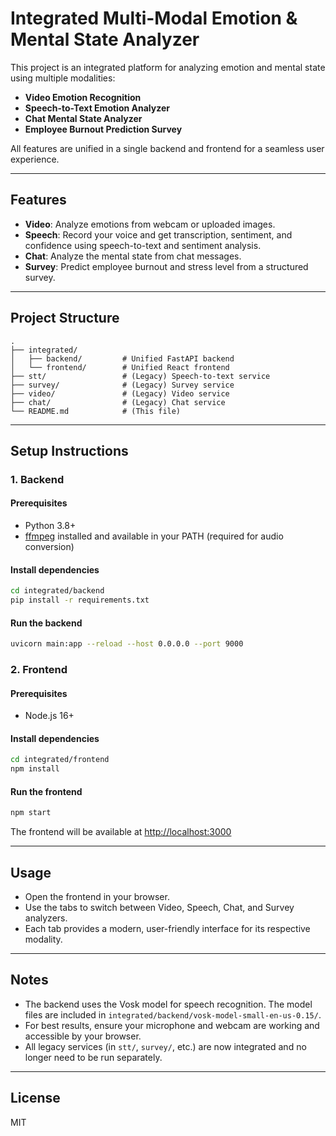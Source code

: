 # Integrated Multi-Modal Emotion & Mental State Analyzer

This project is an integrated platform for analyzing emotion and mental state using multiple modalities:
- **Video Emotion Recognition**
- **Speech-to-Text Emotion Analyzer**
- **Chat Mental State Analyzer**
- **Employee Burnout Prediction Survey**

All features are unified in a single backend and frontend for a seamless user experience.

---

## Features

- **Video**: Analyze emotions from webcam or uploaded images.
- **Speech**: Record your voice and get transcription, sentiment, and confidence using speech-to-text and sentiment analysis.
- **Chat**: Analyze the mental state from chat messages.
- **Survey**: Predict employee burnout and stress level from a structured survey.

---

## Project Structure

```
.
├── integrated/
│   ├── backend/         # Unified FastAPI backend
│   └── frontend/        # Unified React frontend
├── stt/                 # (Legacy) Speech-to-text service
├── survey/              # (Legacy) Survey service
├── video/               # (Legacy) Video service
├── chat/                # (Legacy) Chat service
└── README.md            # (This file)
```

---

## Setup Instructions

### 1. Backend

#### Prerequisites
- Python 3.8+
- [ffmpeg](https://ffmpeg.org/download.html) installed and available in your PATH (required for audio conversion)

#### Install dependencies
```bash
cd integrated/backend
pip install -r requirements.txt
```

#### Run the backend
```bash
uvicorn main:app --reload --host 0.0.0.0 --port 9000
```

### 2. Frontend

#### Prerequisites
- Node.js 16+

#### Install dependencies
```bash
cd integrated/frontend
npm install
```

#### Run the frontend
```bash
npm start
```

The frontend will be available at [http://localhost:3000](http://localhost:3000)

---

## Usage

- Open the frontend in your browser.
- Use the tabs to switch between Video, Speech, Chat, and Survey analyzers.
- Each tab provides a modern, user-friendly interface for its respective modality.

---

## Notes
- The backend uses the Vosk model for speech recognition. The model files are included in `integrated/backend/vosk-model-small-en-us-0.15/`.
- For best results, ensure your microphone and webcam are working and accessible by your browser.
- All legacy services (in `stt/`, `survey/`, etc.) are now integrated and no longer need to be run separately.

---

## License
MIT 